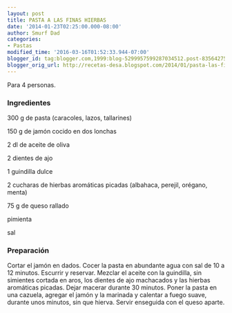 ```yaml
---
layout: post
title: PASTA A LAS FINAS HIERBAS
date: '2014-01-23T02:25:00.000-08:00'
author: Smurf Dad
categories:
- Pastas
modified_time: '2016-03-16T01:52:33.944-07:00'
blogger_id: tag:blogger.com,1999:blog-5299957599287034512.post-8356427546735061616
blogger_orig_url: http://recetas-desa.blogspot.com/2014/01/pasta-las-finas-hierbas.html
---
```


Para 4 personas.

<h3>Ingredientes</h3>


300 g de pasta (caracoles, lazos, tallarines)

150 g de jam&oacute;n cocido en dos lonchas

2 dl de aceite de oliva

2 dientes de ajo

1 guindilla dulce

2 cucharas de hierbas arom&aacute;ticas picadas (albahaca, perejil, or&eacute;gano, menta)

75 g de queso rallado

pimienta

sal

<h3>Preparaci&oacute;n</h3>


Cortar el jam&oacute;n en dados. Cocer la pasta en abundante agua con sal de 10 a 12 minutos. Escurrir y reservar. Mezclar el aceite con la guindilla, sin simientes cortada en aros, los dientes de ajo machacados y las hierbas arom&aacute;ticas picadas. Dejar macerar durante 30 minutos. Poner la pasta en una cazuela, agregar el jam&oacute;n y la marinada y calentar a fuego suave, durante unos minutos, sin que hierva. Servir enseguida con el queso aparte.

